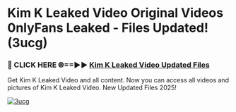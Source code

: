 # Kim K Leaked Video Original Videos 0nlyFans Leaked - Files Updated! (3ucg)

<h3>🔴 CLICK HERE 🌐==►► <a href="https://tinyurl.com/ms9xzufz" rel="nofollow">Kim K Leaked Video Updated Files</a></h3>

Get Kim K Leaked Video and all content. Now you can access all videos and pictures of Kim K Leaked Video. New Updated Files 2025!

[![3ucg](https://i.imgur.com/PQ7UWWw.gif)](https://tinyurl.com/ms9xzufz)
